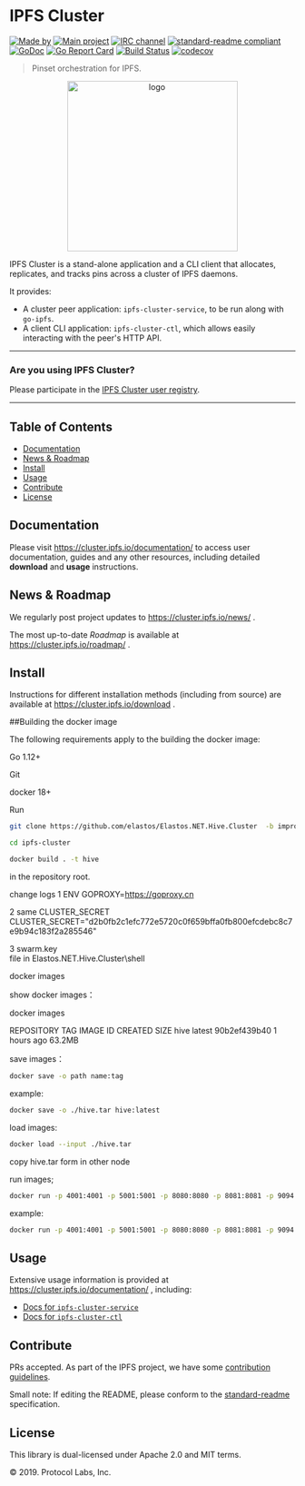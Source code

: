 # IPFS Cluster


[![Made by](https://img.shields.io/badge/made%20by-Protocol%20Labs-blue.svg?style=flat-square)](https://protocol.ai)
[![Main project](https://img.shields.io/badge/project-ipfs-blue.svg?style=flat-square)](http://github.com/ipfs/ipfs)
[![IRC channel](https://img.shields.io/badge/freenode-%23ipfs--cluster-blue.svg?style=flat-square)](http://webchat.freenode.net/?channels=%23ipfs-cluster)
[![standard-readme compliant](https://img.shields.io/badge/standard--readme-OK-green.svg?style=flat-square)](https://github.com/RichardLitt/standard-readme)
[![GoDoc](https://godoc.org/github.com/ipfs/ipfs-cluster?status.svg)](https://godoc.org/github.com/ipfs/ipfs-cluster)
[![Go Report Card](https://goreportcard.com/badge/github.com/ipfs/ipfs-cluster)](https://goreportcard.com/report/github.com/ipfs/ipfs-cluster)
[![Build Status](https://travis-ci.com/ipfs/ipfs-cluster.svg?branch=master)](https://travis-ci.com/ipfs/ipfs-cluster)
[![codecov](https://codecov.io/gh/ipfs/ipfs-cluster/branch/master/graph/badge.svg)](https://codecov.io/gh/ipfs/ipfs-cluster)

> Pinset orchestration for IPFS.

<p align="center">
<img src="https://cluster.ipfs.io/cluster/png/IPFS_Cluster_color_no_text.png" alt="logo" width="300" height="300" />
</p>

IPFS Cluster is a stand-alone application and a CLI client that allocates, replicates, and tracks pins across a cluster of IPFS daemons.

It provides:

* A cluster peer application: `ipfs-cluster-service`, to be run along with `go-ipfs`.
* A client CLI application: `ipfs-cluster-ctl`, which allows easily interacting with the peer's HTTP API.

---

### Are you using IPFS Cluster?

Please participate in the [IPFS Cluster user registry](https://docs.google.com/forms/d/e/1FAIpQLSdWF5aXNXrAK_sCyu1eVv2obTaKVO3Ac5dfgl2r5_IWcizGRg/viewform).

---

## Table of Contents

- [Documentation](#documentation)
- [News & Roadmap](#news--roadmap)
- [Install](#install)
- [Usage](#usage)
- [Contribute](#contribute)
- [License](#license)


## Documentation

Please visit https://cluster.ipfs.io/documentation/ to access user documentation, guides and any other resources, including detailed **download** and **usage** instructions.

## News & Roadmap

We regularly post project updates to https://cluster.ipfs.io/news/ .

The most up-to-date *Roadmap* is available at https://cluster.ipfs.io/roadmap/ .

## Install

Instructions for different installation methods (including from source) are available at https://cluster.ipfs.io/download .

##Building the docker image

The following requirements apply to the building the docker image:

Go 1.12+

Git

docker 18+

Run
```sh
git clone https://github.com/elastos/Elastos.NET.Hive.Cluster  -b improvement-0.1

cd ipfs-cluster

docker build . -t hive
```

in the repository root.

change logs 
1 ENV GOPROXY=https://goproxy.cn

2 same CLUSTER_SECRET
CLUSTER_SECRET="d2b0fb2c1efc772e5720c0f659bffa0fb800efcdebc8c7e9b94c183f2a285546"

3 swarm.key  
file  in Elastos.NET.Hive.Cluster\shell


docker images 

show docker images：

docker images

REPOSITORY            TAG                 IMAGE ID            CREATED             SIZE
hive                latest              90b2ef439b40         1 hours ago         63.2MB

save images：
```sh
docker save -o path name:tag
```
example:
```sh
docker save -o ./hive.tar hive:latest 
```
load images:
```sh
docker load --input ./hive.tar
```
copy hive.tar form in other node


run images;
```sh
docker run -p 4001:4001 -p 5001:5001 -p 8080:8080 -p 8081:8081 -p 9094:9094 -p 9095:9095 -p 9096:9096  -it hive:latest daemon --bootstrap XXX
```
example:
```sh
docker run -p 4001:4001 -p 5001:5001 -p 8080:8080 -p 8081:8081 -p 9094:9094 -p 9095:9095 -p 9096:9096  -it hive:latest daemon --bootstrap /ip4/10.10.156.160/tcp/9096/p2p/12D3KooWFG2K54RPcbTMdeN5di57NeEbMM3shb3txnBTGfP6kqMD
```


## Usage

Extensive usage information is provided at https://cluster.ipfs.io/documentation/ , including:

* [Docs for `ipfs-cluster-service`](https://cluster.ipfs.io/documentation/ipfs-cluster-service/)
* [Docs for `ipfs-cluster-ctl`](https://cluster.ipfs.io/documentation/ipfs-cluster-ctl/)

## Contribute

PRs accepted. As part of the IPFS project, we have some [contribution guidelines](https://cluster.ipfs.io/developer/contribute).

Small note: If editing the README, please conform to the [standard-readme](https://github.com/RichardLitt/standard-readme) specification.

## License

This library is dual-licensed under Apache 2.0 and MIT terms.

© 2019. Protocol Labs, Inc.
